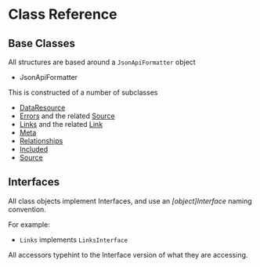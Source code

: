# Class Reference

## Base Classes

All structures are based around a `JsonApiFormatter` object

* JsonApiFormatter

This is constructed of a number of subclasses

* [DataResource](data_resources.md)
* [Errors](errors.md) and the related [Source](source.md)
* [Links](links.md) and the related [Link](link.md)
* [Meta](meta.md)
* [Relationships](relationships.md)
* [Included](included.md)
* [Source](source.md)

## Interfaces

All class objects implement Interfaces, and use an *[object]Interface* naming convention.

For example:

* `Links` implements `LinksInterface`

All accessors typehint to the Interface version of what they are accessing.